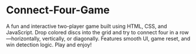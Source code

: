 # Connect-Four-Game
A fun and interactive two-player game built using HTML, CSS, and JavaScript. Drop colored discs into the grid and try to connect four in a row—horizontally, vertically, or diagonally. Features smooth UI, game reset, and win detection logic. Play and enjoy!
